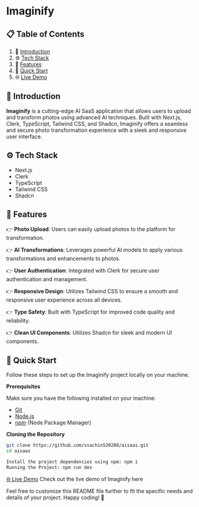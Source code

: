 # Imaginify

## 📋 <a name="table">Table of Contents</a>

1. 🤖 [Introduction](#introduction)
2. ⚙️ [Tech Stack](#tech-stack)
3. 🔋 [Features](#features)
4. 🤸 [Quick Start](#quick-start)
5. 🌐 [Live Demo](#live-demo)

## <a name="introduction">🤖 Introduction</a>

**Imaginify** is a cutting-edge AI SaaS application that allows users to upload and transform photos using advanced AI techniques. Built with Next.js, Clerk, TypeScript, Tailwind CSS, and Shadcn, Imaginify offers a seamless and secure photo transformation experience with a sleek and responsive user interface.

## <a name="tech-stack">⚙️ Tech Stack</a>

- Next.js
- Clerk
- TypeScript
- Tailwind CSS
- Shadcn

## <a name="features">🔋 Features</a>

👉 **Photo Upload**: Users can easily upload photos to the platform for transformation.

👉 **AI Transformations**: Leverages powerful AI models to apply various transformations and enhancements to photos.

👉 **User Authentication**: Integrated with Clerk for secure user authentication and management.

👉 **Responsive Design**: Utilizes Tailwind CSS to ensure a smooth and responsive user experience across all devices.

👉 **Type Safety**: Built with TypeScript for improved code quality and reliability.

👉 **Clean UI Components**: Utilizes Shadcn for sleek and modern UI components.

## <a name="quick-start">🤸 Quick Start</a>

Follow these steps to set up the Imaginify project locally on your machine.

**Prerequisites**

Make sure you have the following installed on your machine:

- [Git](https://git-scm.com/)
- [Node.js](https://nodejs.org/en)
- [npm](https://www.npmjs.com/) (Node Package Manager)

**Cloning the Repository**

```bash
git clone https://github.com/ssachin520280/aisaas.git
cd aisaas

Install the project dependencies using npm: npm i
Running the Project: npm run dev
```


<a href="https://ai-saas-beta-two.vercel.app/" name="live-demo">🌐 Live Demo</a>
Check out the live demo of Imaginify here

Feel free to customize this README file further to fit the specific needs and details of your project. Happy coding! 🚀